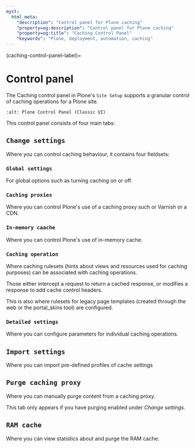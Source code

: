```yaml
---
myst:
  html_meta:
    "description": "Control panel for Plone caching"
    "property=og:description": "Control panel for Plone caching"
    "property=og:title": "Caching Control Panel"
    "keywords": "Plone, deployment, automation, caching"
---
```


(caching-control-panel-label)=

# Control panel

The Caching control panel in Plone's `Site Setup` supports a granular control of caching operations for a Plone site.

```{image} /_static/caching/ControlPanel-02.png
:alt: Plone Control Panel (Classic UI)
```

This control panel consists of four main tabs:

## `Change settings`

Where you can control caching behaviour, it contains four fieldsets:

### `Global settings`

For global options such as turning caching on or off.

### `Caching proxies`

Where you can control Plone's use of a caching proxy such or Varnish or a CDN.

### `In-memory caache`

Where you can control Plone's use of in-memory cache.

### `Caching operation`

Where caching rulesets (hints about views and resources used for caching purposes) can be associated with caching operations.

Those either intercept a request to return a cached response, or modifies a response to add cache control headers.

This is also where rulesets for legacy page templates (created through the web or the  portal_skins tool) are configured.

### `Detailed settings`

Where you can configure parameters for individual caching operations.


## `Import settings`

Where you can import pre-defined profiles of cache settings

## `Purge caching proxy`

Where you can manually purge content from a caching proxy.

This tab only appears if you have purging enabled under *Change settings*.

## `RAM cache`

Where you can view statistics about and purge the RAM cache.
